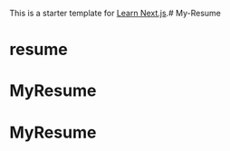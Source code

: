 This is a starter template for [Learn Next.js](https://nextjs.org/learn).# My-Resume
# resume
# MyResume
# MyResume
